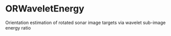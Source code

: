 # ORWaveletEnergy
Orientation estimation of rotated sonar image targets via wavelet sub-image energy ratio
